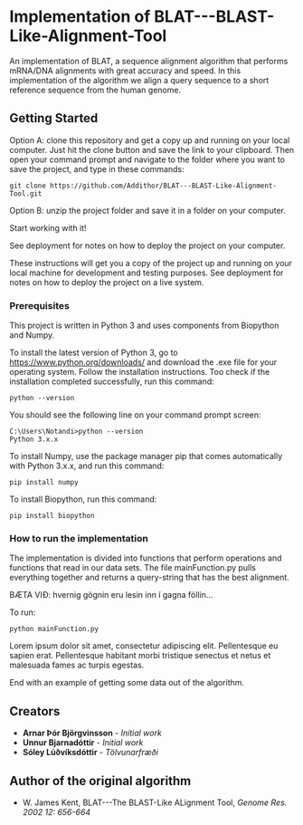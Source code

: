 # Implementation of BLAT---BLAST-Like-Alignment-Tool

An implementation of BLAT, a sequence alignment algorithm that performs mRNA/DNA alignments with great accuracy and speed. In this implementation of the algorithm we align a query sequence to a short reference sequence from the human genome.

## Getting Started

Option A: clone this repository and get a copy up and running on your local computer. Just hit the clone button and save the link to your clipboard. Then open your command prompt and navigate to the folder where you want to save the project, and type in these commands:
```
git clone https://github.com/Addithor/BLAT---BLAST-Like-Alignment-Tool.git
```

Option B: unzip the project folder and save it in a folder on your computer. 

Start working with it!

See deployment for notes on how to deploy the project on your computer.

These instructions will get you a copy of the project up and running on your local machine for development and testing purposes. See deployment for notes on how to deploy the project on a live system.

### Prerequisites

This project is written in Python 3 and uses components from Biopython and Numpy.

To install the latest version of Python 3, go to https://www.python.org/downloads/ and download the .exe file for your operating system. Follow the installation instructions. Too check if the installation completed successfully, run this command:
```
python --version
```
You should see the following line on your command prompt screen: 
```
C:\Users\Notandi>python --version
Python 3.x.x
```
To install Numpy, use the package manager pip that comes automatically with Python 3.x.x, and run this command:
```
pip install numpy
```
To install Biopython, run this command:
```
pip install biopython
```

### How to run the implementation

The implementation is divided into functions that perform operations and functions that read in our data sets. The file mainFunction.py pulls everything together and returns a query-string that has the best alignment.

BÆTA VIÐ: hvernig gögnin eru lesin inn í gagna föllin...

To run:
```
python mainFunction.py
```

Lorem ipsum dolor sit amet, consectetur adipiscing elit. Pellentesque eu sapien erat. Pellentesque habitant morbi tristique senectus et netus et malesuada fames ac turpis egestas.

End with an example of getting some data out of the algorithm.

## Creators

* **Arnar Þór Björgvinsson** - *Initial work*
* **Unnur Bjarnadóttir** - *Initial work*
* **Sóley Lúðvíksdóttir** - *Tölvunarfræði*

## Author of the original algorithm

* W. James Kent, BLAT---The BLAST-Like ALignment Tool, *Genome Res. 2002 12: 656-664*

